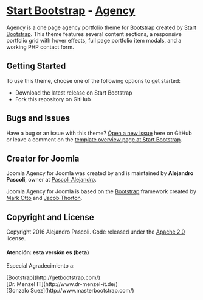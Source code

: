 # [Start Bootstrap](http://startbootstrap.com/) - [Agency](http://startbootstrap.com/template-overviews/agency/)

[Agency](http://startbootstrap.com/template-overviews/agency/) is a one page agency portfolio theme for [Bootstrap](http://getbootstrap.com/) created by [Start Bootstrap](http://startbootstrap.com/). This theme features several content sections, a responsive portfolio grid with hover effects, full page portfolio item modals, and a working PHP contact form.

## Getting Started

To use this theme, choose one of the following options to get started:
* Download the latest release on Start Bootstrap
* Fork this repository on GitHub

## Bugs and Issues

Have a bug or an issue with this theme? [Open a new issue](https://github.com/IronSummitMedia/startbootstrap-agency/issues) here on GitHub or leave a comment on the [template overview page at Start Bootstrap](http://startbootstrap.com/template-overviews/agency/).

## Creator for Joomla

Joomla Agency for Joomla was created by and is maintained by **Alejandro Pascoli**, owner at [Pascoli Alejandro](http://www.zonasitio.com/).

Joomla Agency for Joomla is based on the [Bootstrap](http://getbootstrap.com/) framework created by [Mark Otto](https://twitter.com/mdo) and [Jacob Thorton](https://twitter.com/fat).

## Copyright and License

Copyright 2016 Alejandro Pascoli. Code released under the [Apache 2.0](https://github.com/AlejandroPascoli/Plantilla-Joomla-Agency/blob/master/LICENSE) license.

<h4>Atención: esta versión es (beta)</h4>
<p>Especial Agradecimiento a:</p>
[Bootstrap](http://getbootstrap.com/)<br>
[Dr. Menzel IT](http://www.dr-menzel-it.de/)<br>
[Gonzalo Suez](http://www.masterbootstrap.com/)<br>
